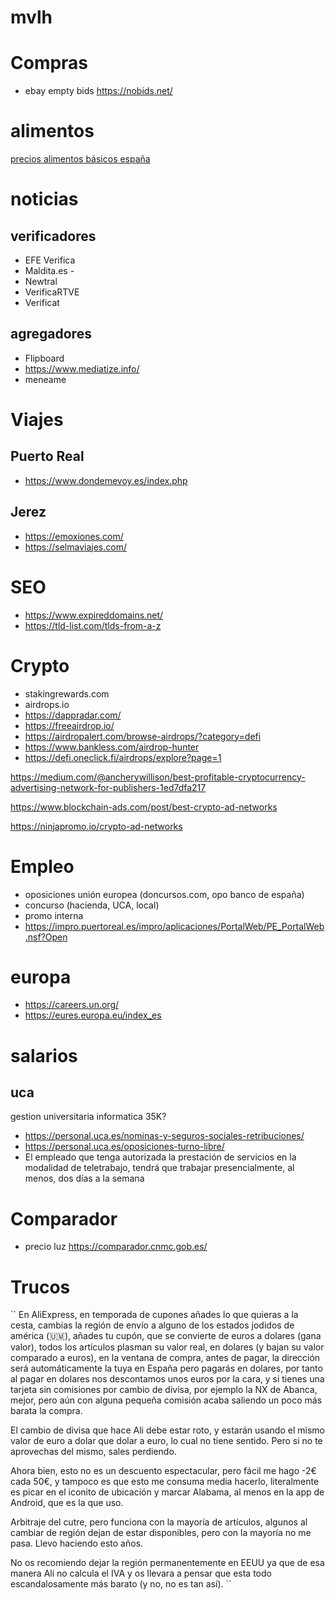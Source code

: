 # mvlh


# Compras
* ebay empty bids https://nobids.net/


# alimentos
[precios alimentos básicos españa](https://poy.es)

# noticias
## verificadores 
 - EFE Verifica
 - Maldita.es -
 - Newtral
 - VerificaRTVE 
 - Verificat
## agregadores
 - Flipboard  
 - https://www.mediatize.info/
 - meneame

# Viajes
## Puerto Real
- https://www.dondemevoy.es/index.php
## Jerez
- https://emoxiones.com/
- https://selmaviajes.com/

# SEO
- https://www.expireddomains.net/
- https://tld-list.com/tlds-from-a-z

# Crypto
- stakingrewards.com 
- airdrops.io
- https://dappradar.com/
- https://freeairdrop.io/
- https://airdropalert.com/browse-airdrops/?category=defi
- https://www.bankless.com/airdrop-hunter
- https://defi.oneclick.fi/airdrops/explore?page=1

https://medium.com/@ancherywillison/best-profitable-cryptocurrency-advertising-network-for-publishers-1ed7dfa217

https://www.blockchain-ads.com/post/best-crypto-ad-networks

https://ninjapromo.io/crypto-ad-networks

# Empleo 
- oposiciones unión europea (doncursos.com, opo banco de españa)
- concurso (hacienda, UCA, local)
- promo interna
- https://impro.puertoreal.es/impro/aplicaciones/PortalWeb/PE_PortalWeb.nsf?Open
# europa
- https://careers.un.org/
- https://eures.europa.eu/index_es

# salarios
## uca
gestion universitaria informatica 35K?
- https://personal.uca.es/nominas-y-seguros-sociales-retribuciones/
- https://personal.uca.es/oposiciones-turno-libre/
- El empleado que tenga autorizada la prestación de servicios en la modalidad de teletrabajo, tendrá que trabajar presencialmente, al menos, dos días a la semana

# Comparador
* precio luz https://comparador.cnmc.gob.es/

# Trucos
``
En AliExpress, en temporada de cupones añades lo que quieras a la cesta, cambias la región de envío a alguno de los estados jodidos de américa (🇺🇲), añades tu cupón, que se convierte de euros a dolares (gana valor), todos los artículos plasman su valor real, en dolares (y bajan su valor comparado a euros), en la ventana de compra, antes de pagar, la dirección será automáticamente la tuya en España pero pagarás en dolares, por tanto al pagar en dolares nos descontamos unos euros por la cara, y si tienes una tarjeta sin comisiones por cambio de divisa, por ejemplo la NX de Abanca, mejor, pero aún con alguna pequeña comisión acaba saliendo un poco más barata la compra.

El cambio de divisa que hace Ali debe estar roto, y estarán usando el mismo valor de euro a dolar que dolar a euro, lo cual no tiene sentido. Pero si no te aprovechas del mismo, sales perdiendo.

Ahora bien, esto no es un descuento espectacular, pero fácil me hago -2€ cada 50€, y tampoco es que esto me consuma media hacerlo, literalmente es picar en el iconito de ubicación y marcar Alabama, al menos en la app de Android, que es la que uso.

Arbitraje del cutre, pero funciona con la mayoría de artículos, algunos al cambiar de región dejan de estar disponibles, pero con la mayoría no me pasa. Llevo haciendo esto años.

No os recomiendo dejar la región permanentemente en EEUU ya que de esa manera Ali no calcula el IVA y os llevara a pensar que esta todo escandalosamente más barato (y no, no es tan así).
``
